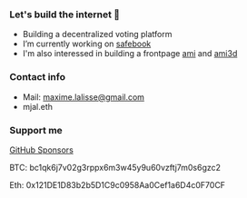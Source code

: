 ### Let's build the internet 🚀

- Building a decentralized voting platform
- I’m currently working on [safebook](https://github.com/safebook/safebook)
- I'm also interessed in building a frontpage [ami](https://github.com/mjal/ami) and [ami3d](https://github.com/mjal/ami3d)

### Contact info
- Mail: maxime.lalisse@gmail.com
- mjal.eth

### Support me

[GitHub Sponsors](https://github.com/sponsors/mjal/)

BTC: bc1qk6j7v02g3rppx6m3w45y9u60vzftj7m0s6gzc2

Eth: 0x121DE1D83b2b5D1C9c0958Aa0Cef1a6D4c0F70CF
